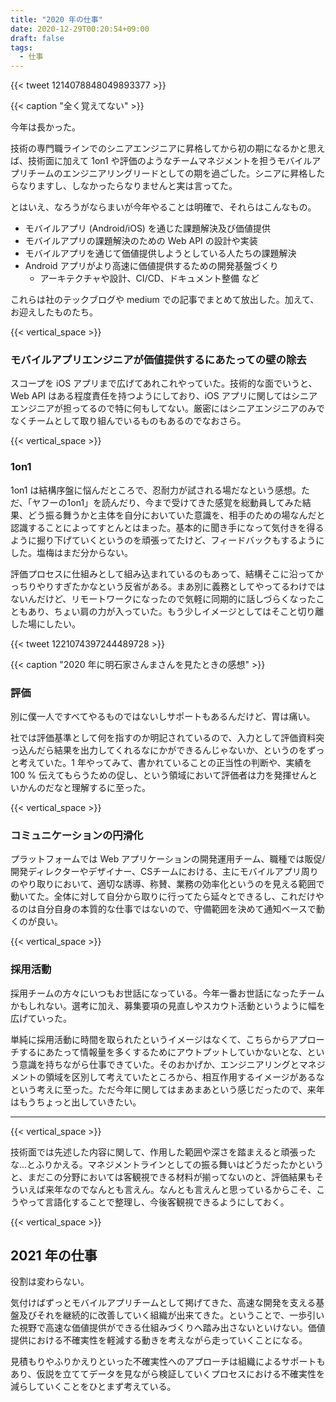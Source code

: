 ```yaml
---
title: "2020 年の仕事"
date: 2020-12-29T00:20:54+09:00
draft: false
tags: 
  - 仕事
---
```


{{< tweet 1214078848049893377 >}}

{{< caption "全く覚えてない" >}}



今年は長かった。

技術の専門職ラインでのシニアエンジニアに昇格してから初の期になるかと思えば、技術面に加えて 1on1 や評価のようなチームマネジメントを担うモバイルアプリチームのエンジニアリングリードとしての期を過ごした。シニアに昇格したらなりますし、しなかったらなりませんと実は言ってた。

とはいえ、なろうがならまいが今年やることは明確で、それらはこんなもの。

- モバイルアプリ (Android/iOS) を通じた課題解決及び価値提供
- モバイルアプリの課題解決のための Web API の設計や実装
- モバイルアプリを通じて価値提供しようとしている人たちの課題解決
- Android アプリがより高速に価値提供するための開発基盤づくり
  - アーキテクチャや設計、CI/CD、ドキュメント整備 など

これらは社のテックブログや medium での記事でまとめて放出した。加えて、お迎えしたものたち。

{{< vertical_space >}}

### モバイルアプリエンジニアが価値提供するにあたっての壁の除去

スコープを iOS アプリまで広げてあれこれやっていた。技術的な面でいうと、Web API はある程度責任を持つようにしており、iOS アプリに関してはシニアエンジニアが担ってるので特に何もしてない。厳密にはシニアエンジニアのみでなくチームとして取り組んでいるものもあるのでなおさら。

{{< vertical_space >}}

### 1on1

1on1 は結構序盤に悩んだところで、忍耐力が試される場だなという感想。ただ、「ヤフーの1on1」を読んだり、今まで受けてきた感覚を総動員してみた結果、どう振る舞うかと主体を自分においていた意識を、相手のための場なんだと認識することによってすとんとはまった。基本的に聞き手になって気付きを得るように掘り下げていくというのを頑張ってたけど、フィードバックもするようにした。塩梅はまだ分からない。

評価プロセスに仕組みとして組み込まれているのもあって、結構そこに沿ってかっちりやりすぎたかなという反省がある。まあ別に義務としてやってるわけではないんだけど、リモートワークになったので気軽に同期的に話しづらくなったこともあり、ちょい肩の力が入っていた。もう少しイメージとしてはそこと切り離した場にしたい。


{{< tweet 1221074397244489728 >}}

{{< caption "2020 年に明石家さんまさんを見たときの感想" >}}


### 評価

別に僕一人ですべてやるものではないしサポートもあるんだけど、胃は痛い。

社では評価基準として何を指すのか明記されているので、入力として評価資料突っ込んだら結果を出力してくれるなにかができるんじゃないか、というのをずっと考えていた。1 年やってみて、書かれていることの正当性の判断や、実績を 100 % 伝えてもらうための促し、という領域において評価者は力を発揮せんといかんのだなと理解するに至った。



{{< vertical_space >}}

### コミュニケーションの円滑化

プラットフォームでは Web アプリケーションの開発運用チーム、職種では販促/開発ディレクターやデザイナー、CSチームにおける、主にモバイルアプリ周りのやり取りにおいて、適切な誘導、称賛、業務の効率化というのを見える範囲で動いてた。全体に対して自分から取りに行ってたら延々とできるし、これだけやるのは自分自身の本質的な仕事ではないので、守備範囲を決めて通知ベースで動くのが良い。

{{< vertical_space >}}

### 採用活動

採用チームの方々にいつもお世話になっている。今年一番お世話になったチームかもしれない。選考に加え、募集要項の見直しやスカウト活動というように幅を広げていった。

単純に採用活動に時間を取られたというイメージはなくて、こちらからアプローチするにあたって情報量を多くするためにアウトプットしていかないとな、という意識を持ちながら仕事できていた。そのおかげか、エンジニアリングとマネジメントの領域を区別して考えていたところから、相互作用するイメージがあるなという考えに至った。ただ今年に関してはまあまあという感じだったので、来年はもうちょっと出していきたい。

- - -

{{< vertical_space >}}

技術面では先述した内容に関して、作用した範囲や深さを踏まえると頑張ったな...とふりかえる。マネジメントラインとしての振る舞いはどうだったかというと、まだこの分野においては客観視できる材料が揃ってないのと、評価結果もそういえば来年なのでなんとも言えん。なんとも言えんと思っているからこそ、こうやって言語化することで整理し、今後客観視できるようにしておく。




{{< vertical_space >}}

## 2021 年の仕事

役割は変わらない。

気付けばずっとモバイルアプリチームとして掲げてきた、高速な開発を支える基盤及びそれを継続的に改善していく組織が出来てきた。ということで、一歩引いた視野で高速な価値提供ができる仕組みづくりへ踏み出さないといけない。価値提供における不確実性を軽減する動きを考えながら走っていくことになる。

見積もりやふりかえりといった不確実性へのアプローチは組織によるサポートもあり、仮説を立ててデータを見ながら検証していくプロセスにおける不確実性を減らしていくことをひとまず考えている。

